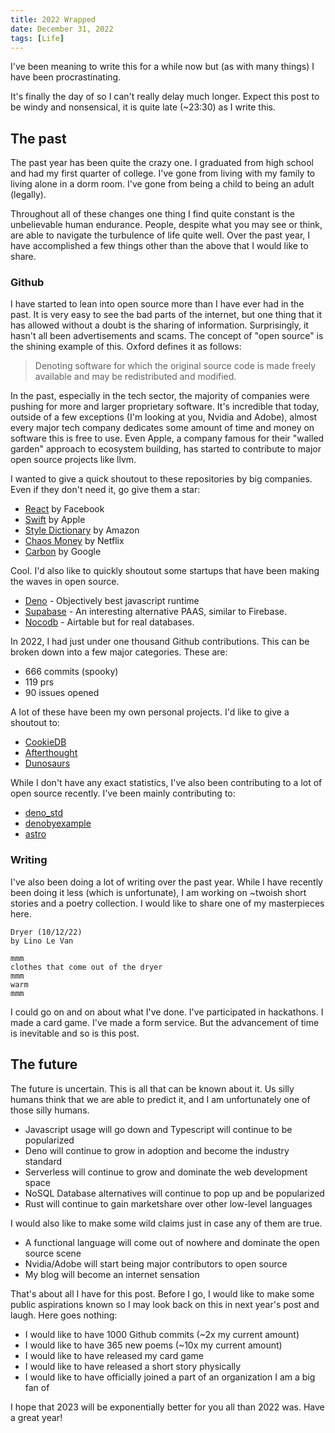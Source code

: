 ```yaml
---
title: 2022 Wrapped
date: December 31, 2022
tags: [Life]
---
```


I've been meaning to write this for a while now but (as with many things) I have
been procrastinating.

It's finally the day of so I can't really delay much longer. Expect this post to
be windy and nonsensical, it is quite late (~23:30) as I write this.

## The past

The past year has been quite the crazy one. I graduated from high school and had
my first quarter of college. I've gone from living with my family to living
alone in a dorm room. I've gone from being a child to being an adult (legally).

Throughout all of these changes one thing I find quite constant is the
unbelievable human endurance. People, despite what you may see or think, are
able to navigate the turbulence of life quite well. Over the past year, I have
accomplished a few things other than the above that I would like to share.

### Github

I have started to lean into open source more than I have ever had in the past.
It is very easy to see the bad parts of the internet, but one thing that it has
allowed without a doubt is the sharing of information. Surprisingly, it hasn't
all been advertisements and scams. The concept of "open source" is the shining
example of this. Oxford defines it as follows:

> Denoting software for which the original source code is made freely available
> and may be redistributed and modified.

In the past, especially in the tech sector, the majority of companies were
pushing for more and larger proprietary software. It's incredible that today,
outside of a few exceptions (I'm looking at you, Nvidia and Adobe), almost every
major tech company dedicates some amount of time and money on software this is
free to use. Even Apple, a company famous for their "walled garden" approach to
ecosystem building, has started to contribute to major open source projects like
llvm.

I wanted to give a quick shoutout to these repositories by big companies. Even
if they don't need it, go give them a star:

- [React](https://github.com/facebook/react) by Facebook
- [Swift](https://github.com/apple/swift) by Apple
- [Style Dictionary](https://github.com/amzn/style-dictionary) by Amazon
- [Chaos Money](https://github.com/Netflix/chaosmonkey) by Netflix
- [Carbon](https://github.com/carbon-language/carbon-lang) by Google

Cool. I'd also like to quickly shoutout some startups that have been making the
waves in open source.

- [Deno](https://deno.land) - Objectively best javascript runtime
- [Supabase](https://supabase.com) - An interesting alternative PAAS, similar to
  Firebase.
- [Nocodb](https://www.nocodb.com) - Airtable but for real databases.

In 2022, I had just under one thousand Github contributions. This can be broken
down into a few major categories. These are:

- 666 commits (spooky)
- 119 prs
- 90 issues opened

A lot of these have been my own personal projects. I'd like to give a shoutout
to:

- [CookieDB](https://github.com/cookiedb/CookieDB)
- [Afterthought](https://github.com/lino-levan/afterthought)
- [Dunosaurs](https://github.com/dunosaurs)

While I don't have any exact statistics, I've also been contributing to a lot of
open source recently. I've been mainly contributing to:

- [deno_std](https://github.com/denoland/deno_std)
- [denobyexample](https://github.com/denoland/denobyexample)
- [astro](https://github.com/withastro)

### Writing

I've also been doing a lot of writing over the past year. While I have recently
been doing it less (which is unfortunate), I am working on ~twoish short stories
and a poetry collection. I would like to share one of my masterpieces here.

```
Dryer (10/12/22)
by Lino Le Van

mmm
clothes that come out of the dryer
mmm
warm
mmm
```

I could go on and on about what I've done. I've participated in hackathons. I
made a card game. I've made a form service. But the advancement of time is
inevitable and so is this post.

## The future

The future is uncertain. This is all that can be known about it. Us silly humans
think that we are able to predict it, and I am unfortunately one of those silly
humans.

- Javascript usage will go down and Typescript will continue to be popularized
- Deno will continue to grow in adoption and become the industry standard
- Serverless will continue to grow and dominate the web development space
- NoSQL Database alternatives will continue to pop up and be popularized
- Rust will continue to gain marketshare over other low-level languages

I would also like to make some wild claims just in case any of them are true.

- A functional language will come out of nowhere and dominate the open source
  scene
- Nvidia/Adobe will start being major contributors to open source
- My blog will become an internet sensation

That's about all I have for this post. Before I go, I would like to make some
public aspirations known so I may look back on this in next year's post and
laugh. Here goes nothing:

- I would like to have 1000 Github commits (~2x my current amount)
- I would like to have 365 new poems (~10x my current amount)
- I would like to have released my card game
- I would like to have released a short story physically
- I would like to have officially joined a part of an organization I am a big
  fan of

I hope that 2023 will be exponentially better for you all than 2022 was. Have a
great year!
